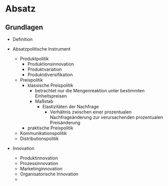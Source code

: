 # Absatz 

## Grundlagen 
- Definition 
- Absatzpolitische Instrument 
	- Produktpolitik 
		- Produktionsinnovation 
		- Produktvariation 
		- Produktdiversifikation 
	- Preispolitik 
		- klassische Preispolitik 
			- betrachtet nur die Mengenreaktion unter bestimmten Einheitspreisen 
			- Maßstab 
				- Elastizitäten der Nachfrage 
					- Verhältnis zwischen einer prozentualen Nachfrageänderung zur verursachenden prozentualen Preisänderung 
		- praktische Preispolitik 
	- Kommunikationspolitik 
	- Distributionspolitik 

- Innovation 
	- Produktinnovation 
	- Prozessinnovation 
	- Marketinginnovation 
	- Organisatorische Innovation 
	- 